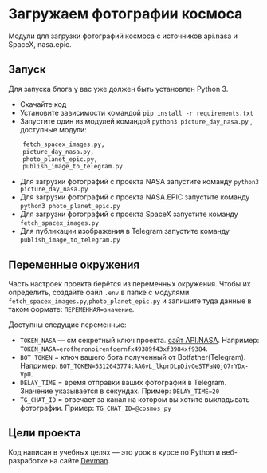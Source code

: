 # Загружаем фотографии космоса

Модули для загрузки фотографий космоса с источников api.nasa и SpaceX, nasa.epic.

## Запуск

Для запуска блога у вас уже должен быть установлен Python 3.

- Скачайте код
- Установите зависимости командой ```pip install -r requirements.txt```
- Запустите один из модулей командой ```python3 picture_day_nasa.py``` , доступные модули:
```python
    fetch_spacex_images.py, 
    picture_day_nasa.py, 
    photo_planet_epic.py, 
    publish_image_to_telegram.py
```
- Для загрузки фотографий с проекта NASA запустите команду `python3 picture_day_nasa.py` 
- Для загрузки фотографий с проекта NASA.EPIC запустите команду `python3 photo_planet_epic.py`
- Для загрузки фотографий с проекта SpaceX запустите команду `fetch_spacex_images.py`
- Для публикации изображения в Telegram запустите команду `publish_image_to_telegram.py`

## Переменные окружения

Часть настроек проекта берётся из переменных окружения. Чтобы их определить, создайте файл `.env` в папке с модулями `fetch_spacex_images.py`,`photo_planet_epic.py` и запишите туда данные в таком формате: `ПЕРЕМЕННАЯ=значение`.

Доступны следущие переменные:

- `TOKEN_NASA` — см секретный ключ проекта. [сайт API.NASA](https://api.nasa.gov/?search=#apod). Например: `TOKEN_NASA=erofheronoirenfoernfx49389f43xf3984xf9384`.
- `BOT_TOKEN` = ключ вашего бота полученный от Botfather(Telegram). Например: `BOT_TOKEN=5312643774:AAGvL_lkprDLpDivGeSTFaNQjO7rYDx-VpU`.
- `DELAY_TIME` = время отправки ваших фотографий в Telegram. Значение указывается в секундах. Пример: `DELAY_TIME=20`
- `TG_CHAT_ID` = отвечает за канал на котором вы хотите выкладывать фотографии. Пример: `TG_CHAT_ID=@cosmos_py`

## Цели проекта

Код написан в учебных целях — это урок в курсе по Python и веб-разработке на сайте [Devman](https://dvmn.org).
